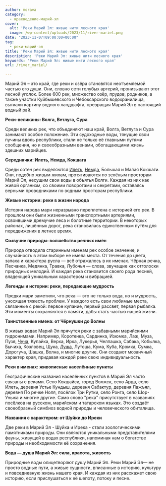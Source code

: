 ```yaml
---
author: morava
category:
  - краеведение-марий-эл
cover:
  alt: 'Реки Марий Эл: живые нити лесного края'
  image: /wp-content/uploads/2023/11/river-mariel.png
date: "2023-11-07T09:00:00+00:00"
tag:
  - реки-марий-эл
title: 'Реки Марий Эл: живые нити лесного края'
description: 'Реки Марий Эл: живые нити лесного края'
keywords: 'Реки Марий Эл: живые нити лесного края'
url: /river_mariel/

---
```

Марий Эл – это край, где реки и озёра становятся неотъемлемой частью его души. Они, словно сети голубых артерий, пронизывают этот лесной уголок. Более 600 рек, множество озёр, прудов, родников, а также участки Куйбышевского и Чебоксарского водохранилища, выткали картину водного ландшафта, превращая Марий Эл в настоящий водный рай.

**Реки-великаны: Волга, Ветлуга, Сура**

Среди великих рек, что объединяют наш край, Волга, Ветлуга и Сура занимают особое положение. Эти судоходные воды, тянущие свои пучины вдоль республики, стали не только её главными путями сообщения, но и своеобразными венами, обогащающими жизнь здешних марийцев.

**Середнячки: Илеть, Немда, Кокшага**

Среди сотен рек выделяются [Илеть](/zhivaya-ilet-reka-chto-ne-zamerzaet-v-zimnij-stuzhu/), [Немда](/nemda/), Большая и Малая Кокшаги. Они, подобно живым жилам, протягиваются по зелёным просторам Марий Эл, несущим свои воды в объятья Волги. Каждая из них как живой организм, со своими поворотами и секретами, оставаясь верными проводниками по водным просторам республики.

**Живые истории: реки в жизни народа**

История народа мари неразрывно переплетена с историей его рек. В прошлом они были жизненными транспортными артериями, освоившими дремучие леса и болотные территории. В некоторых районах, лишённых дорог, река становилась единственным путём для передвижения в летнее время.

**Созвучие природы: волшебство речных имён**

Природа отводила старинным именам рек особое значение, и случайность в этом выборе не имела места. От течения до цвета, запаха и характера русла — всё отражалось в их именах. Чёрная речка, Песчанка, Медянка, Травка, Лубочья — слова, звучащие как отголоски природных мелодий. И каждая река становится своего рода песней, владеющей уникальным характером и вибрацией.

**Легенды и истории: реки, передающие мудрость**

Предки мари заметили, что река — это не только вода, но и мудрость, уносящая тяжесть проблем. У каждого есть свои любимые места, связанные с рекой: первое купание, первый рассвет, первая рыбалка. Эти моменты сохраняются в памяти, дабы стать частью нашей жизни.

**Таинственные имена: от Чёрнушки до Волны**

В живых водах Марий Эл прячутся реки с забавными марийскими гидронимами. Например, Коротенка, Сардинка, Изюмка, Лаж, Муза, Пузя, [Чуча](/reka-chucha/), Купайка, Верка, Ирка, Лукерья, Челпашка, Сабака, Кобылка, Бычиха, Козловец, Щука, [Лужа](/reka-luzha/), Лутоша, Кума, Куба, Кромка, Сумка, Дорогуча, Шашка, Волна, и многие другие. Они создают мозаичный характер края, придавая каждой реке свою индивидуальность.

**Реки в именах: живописные населённые пункты**

Географические названия населённых пунктов в Марий Эл часто связаны с реками. Село Кокшайск, город Волжск, село Арда, село Илеть, деревня Устье Кундыш, деревня Сабактур, деревня Лажъял, деревня По речке Ноля, посёлок Три Рутки, село Ронга, село Шор-Уньжа и многие другие. Само слово "река" присутствует в названиях посёлков на русском, марийском и татарском языках. Это создаёт своеобразный симбиоз водной природы и человеческого обиталища.

**Названия с характером: от Шуйки до Иреки**

Две реки в Марий Эл \- Шуйка и Ирека \- стали зоологическими памятниками природы. Они являются уникальными представителями фауны, живущей в водах республики, напоминая нам о богатстве природы и необходимости её сохранения.

**Вода — душа Марий Эл: сила, красота, живость**

Природные воды олицетворяют душу Марий Эл. Реки Марий Эл— не просто водные пути, а живые сущности, вписанные в историю, культуру и повседневную жизнь нашего края. И каждая из них расскажет свою историю, если прислушаться к её шепоту, потоку и песне.
